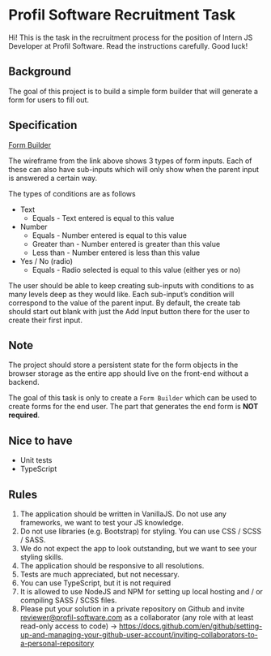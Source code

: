 
# Profil Software Recruitment Task

Hi! This is the task in the recruitment process for the position of Intern JS Developer at Profil Software. Read the instructions carefully.  Good luck!


## Background

The goal of this project is to build a simple form builder that will generate a form for users to fill out.


## Specification

[Form Builder](./formbuilder.pdf)

The wireframe from the link above shows 3 types of form inputs. Each of these can also have sub-inputs which will only show when the parent input is answered a certain way. 

The types of conditions are as follows
* Text
    * Equals - Text entered is equal to this value
* Number
    * Equals - Number entered is equal to this value
    * Greater than - Number entered is greater than this value
    * Less than - Number entered is less than this value
* Yes / No (radio)
    * Equals - Radio selected is equal to this value (either yes or no)

The user should be able to keep creating sub-inputs with conditions to as many levels deep as they would like. Each sub-input’s condition will correspond to the value of the parent input. By default, the create tab should start out blank with just the Add Input button there for the user to create their first input.

## Note

The project should store a persistent state for the form objects in the browser storage as the entire app should live on the front-end without a backend.

The goal of this task is only to create a `Form Builder` which can be used to create forms for the end user. The part that generates the end form is **NOT required**.


## Nice to have
*  Unit tests
*  TypeScript

## Rules

1) The application should be written in VanillaJS. Do not use any frameworks, we want to test your JS knowledge.
2) Do not use libraries (e.g. Bootstrap) for styling. You can use CSS / SCSS / SASS.
3) We do not expect the app to look outstanding, but we want to see your styling skills.
4) The application should be responsive to all resolutions.
5) Tests are much appreciated, but not necessary.
6) You can use TypeScript, but it is not required
7) It is allowed to use NodeJS and NPM for setting up local hosting and / or compiling SASS / SCSS files.
8) Please put your solution in a private repository on Github and invite reviewer@profil-software.com as a collaborator (any role with at least read-only access to code) -> https://docs.github.com/en/github/setting-up-and-managing-your-github-user-account/inviting-collaborators-to-a-personal-repository
